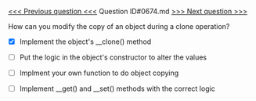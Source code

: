[<<< Previous question <<<](0673.md)  Question ID#0674.md  [>>> Next question >>>](0675.md) 

How can you modify the copy of an object during a clone operation?




- [x]  Implement the object's __clone() method

- [ ] Put the logic in the object's constructor to alter the values

- [ ] Implment your own function to do object copying

- [ ] Implement __get() and __set() methods with the correct logic

